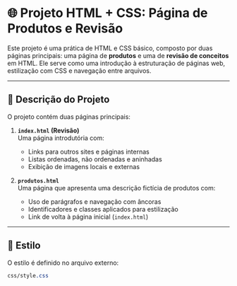 # 🌐 Projeto HTML + CSS: Página de Produtos e Revisão

Este projeto é uma prática de HTML e CSS básico, composto por duas páginas principais: uma página de **produtos** e uma de **revisão de conceitos** em HTML. Ele serve como uma introdução à estruturação de páginas web, estilização com CSS e navegação entre arquivos.

---

## 📄 Descrição do Projeto

O projeto contém duas páginas principais:

1. **`index.html` (Revisão)**  
   Uma página introdutória com:
   - Links para outros sites e páginas internas
   - Listas ordenadas, não ordenadas e aninhadas
   - Exibição de imagens locais e externas

2. **`produtos.html`**  
   Uma página que apresenta uma descrição fictícia de produtos com:
   - Uso de parágrafos e navegação com âncoras
   - Identificadores e classes aplicados para estilização
   - Link de volta à página inicial (`index.html`)

---

## 🎨 Estilo

O estilo é definido no arquivo externo:

```css
css/style.css
